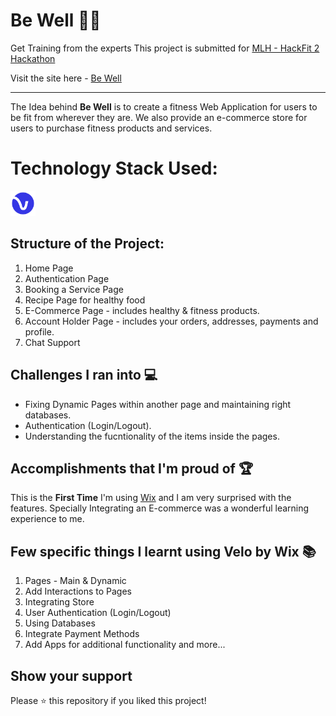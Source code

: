 # Be Well 🤸‍♂️
Get Training from the experts
This project is submitted for [MLH - HackFit 2 Hackathon](https://hackfit-2.devpost.com/)

Visit the site here - [Be Well](https://gamesahamed354.wixsite.com/bewell)

-----

The Idea behind **Be Well** is to create a fitness Web Application for users to be fit from wherever they are. We also provide an e-commerce store for users to purchase fitness products and services.

# Technology Stack Used:
<a href="#" target="_blank" rel="noreferrer"> <img src="https://raw.githubusercontent.com/ahamedbasha-n/be_well/main/images/velo.png" alt="html5" width="40" height="40"/> </a>

## Structure of the Project:

1. Home Page
2. Authentication Page
3. Booking a Service Page
4. Recipe Page for healthy food
5. E-Commerce Page - includes healthy & fitness products.
6. Account Holder Page - includes your orders, addresses, payments and profile.
7. Chat Support

## Challenges I ran into 💻
- Fixing Dynamic Pages within another page and maintaining right databases.
- Authentication (Login/Logout).
- Understanding the fucntionality of the items inside the pages.

## Accomplishments that I'm proud of 🏆
This is the **First Time** I'm using [Wix](https://www.wix.com/velo) and I am very surprised with the features. Specially Integrating an E-commerce was a wonderful learning experience to me.

## Few specific things I learnt using Velo by Wix 📚
1. Pages - Main & Dynamic
2. Add Interactions to Pages
3. Integrating Store
4. User Authentication (Login/Logout)
5. Using Databases
6. Integrate Payment Methods
7. Add Apps for additional functionality and more...

## Show your support

Please ⭐️ this repository if you liked this project!
